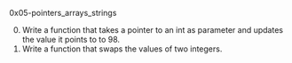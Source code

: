 0x05-pointers_arrays_strings

0. Write a function that takes a pointer to an int as parameter and updates the value it points to to 98.
1. Write a function that swaps the values of two integers.
